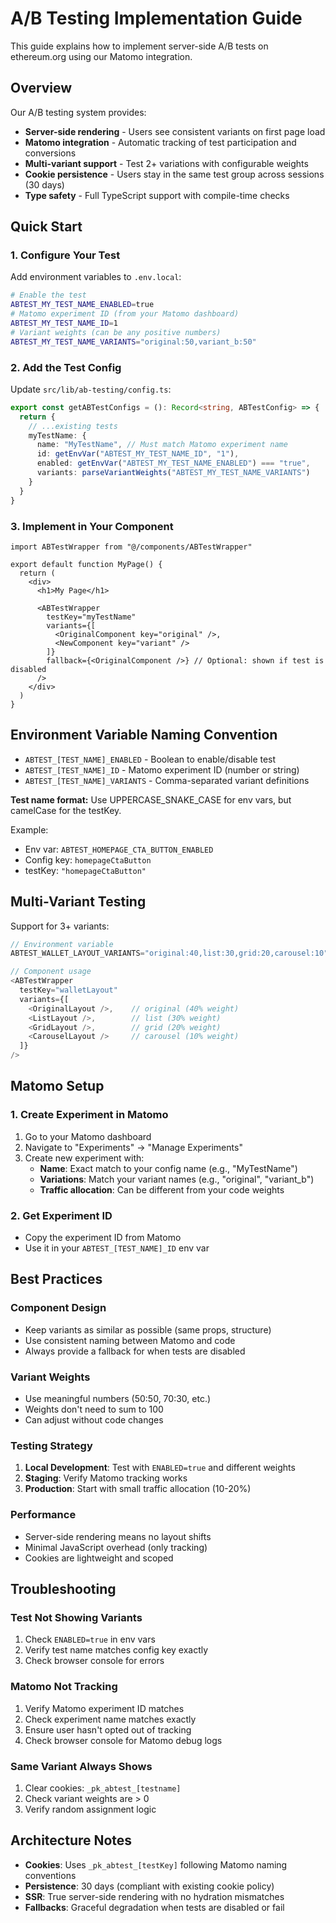 # A/B Testing Implementation Guide

This guide explains how to implement server-side A/B tests on ethereum.org using our Matomo integration.

## Overview

Our A/B testing system provides:
- **Server-side rendering** - Users see consistent variants on first page load
- **Matomo integration** - Automatic tracking of test participation and conversions
- **Multi-variant support** - Test 2+ variations with configurable weights
- **Cookie persistence** - Users stay in the same test group across sessions (30 days)
- **Type safety** - Full TypeScript support with compile-time checks

## Quick Start

### 1. Configure Your Test

Add environment variables to `.env.local`:

```bash
# Enable the test
ABTEST_MY_TEST_NAME_ENABLED=true
# Matomo experiment ID (from your Matomo dashboard)
ABTEST_MY_TEST_NAME_ID=1
# Variant weights (can be any positive numbers)
ABTEST_MY_TEST_NAME_VARIANTS="original:50,variant_b:50"
```

### 2. Add the Test Config

Update `src/lib/ab-testing/config.ts`:

```typescript
export const getABTestConfigs = (): Record<string, ABTestConfig> => {
  return {
    // ...existing tests
    myTestName: {
      name: "MyTestName", // Must match Matomo experiment name
      id: getEnvVar("ABTEST_MY_TEST_NAME_ID", "1"),
      enabled: getEnvVar("ABTEST_MY_TEST_NAME_ENABLED") === "true",
      variants: parseVariantWeights("ABTEST_MY_TEST_NAME_VARIANTS")
    }
  }
}
```

### 3. Implement in Your Component

```tsx
import ABTestWrapper from "@/components/ABTestWrapper"

export default function MyPage() {
  return (
    <div>
      <h1>My Page</h1>
      
      <ABTestWrapper
        testKey="myTestName"
        variants={[
          <OriginalComponent key="original" />,
          <NewComponent key="variant" />
        ]}
        fallback={<OriginalComponent />} // Optional: shown if test is disabled
      />
    </div>
  )
}
```

## Environment Variable Naming Convention

- `ABTEST_[TEST_NAME]_ENABLED` - Boolean to enable/disable test
- `ABTEST_[TEST_NAME]_ID` - Matomo experiment ID (number or string)
- `ABTEST_[TEST_NAME]_VARIANTS` - Comma-separated variant definitions

**Test name format:** Use UPPERCASE_SNAKE_CASE for env vars, but camelCase for the testKey.

Example:
- Env var: `ABTEST_HOMEPAGE_CTA_BUTTON_ENABLED`
- Config key: `homepageCtaButton`
- testKey: `"homepageCtaButton"`

## Multi-Variant Testing

Support for 3+ variants:

```typescript
// Environment variable
ABTEST_WALLET_LAYOUT_VARIANTS="original:40,list:30,grid:20,carousel:10"

// Component usage
<ABTestWrapper
  testKey="walletLayout"
  variants={[
    <OriginalLayout />,    // original (40% weight)
    <ListLayout />,        // list (30% weight)  
    <GridLayout />,        // grid (20% weight)
    <CarouselLayout />     // carousel (10% weight)
  ]}
/>
```

## Matomo Setup

### 1. Create Experiment in Matomo
1. Go to your Matomo dashboard
2. Navigate to "Experiments" → "Manage Experiments"
3. Create new experiment with:
   - **Name**: Exact match to your config name (e.g., "MyTestName")
   - **Variations**: Match your variant names (e.g., "original", "variant_b")
   - **Traffic allocation**: Can be different from your code weights

### 2. Get Experiment ID
- Copy the experiment ID from Matomo
- Use it in your `ABTEST_[TEST_NAME]_ID` env var

## Best Practices

### Component Design
- Keep variants as similar as possible (same props, structure)
- Use consistent naming between Matomo and code
- Always provide a fallback for when tests are disabled

### Variant Weights
- Use meaningful numbers (50:50, 70:30, etc.)
- Weights don't need to sum to 100
- Can adjust without code changes

### Testing Strategy
1. **Local Development**: Test with `ENABLED=true` and different weights
2. **Staging**: Verify Matomo tracking works
3. **Production**: Start with small traffic allocation (10-20%)

### Performance
- Server-side rendering means no layout shifts
- Minimal JavaScript overhead (only tracking)
- Cookies are lightweight and scoped

## Troubleshooting

### Test Not Showing Variants
1. Check `ENABLED=true` in env vars
2. Verify test name matches config key exactly
3. Check browser console for errors

### Matomo Not Tracking
1. Verify Matomo experiment ID matches
2. Check experiment name matches exactly
3. Ensure user hasn't opted out of tracking
4. Check browser console for Matomo debug logs

### Same Variant Always Shows
1. Clear cookies: `_pk_abtest_[testname]`
2. Check variant weights are > 0
3. Verify random assignment logic

## Architecture Notes

- **Cookies**: Uses `_pk_abtest_[testKey]` following Matomo naming conventions
- **Persistence**: 30 days (compliant with existing cookie policy)
- **SSR**: True server-side rendering with no hydration mismatches
- **Fallbacks**: Graceful degradation when tests are disabled or fail
